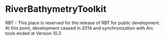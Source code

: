 # RiverBathymetryToolkit
RBT - This place is reserved for the release of RBT for public development. At this point, development ceased in 2014 and synchronization with Arc tools ended at Version 10.3
